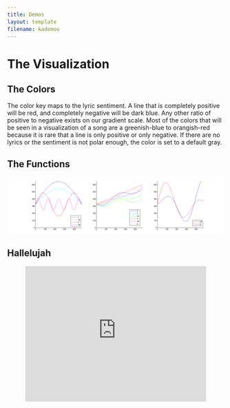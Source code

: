 ```yaml
---
title: Demos
layout: template
filename: kademos
--- 
```

# The Visualization 

## The Colors
The color key maps to the lyric sentiment.  A line that is completely positive will be red, and completely negative will be dark blue.  Any other ratio of positive to negative exists on our gradient scale.  Most of the colors that will be seen in a visualization of a song are a greenish-blue to orangish-red because it is rare that a line is only positive or only negative.  If there are no lyrics or the sentiment is not polar enough, the color is set to a default gray.

## The Functions
![The functions used to visualize sentiment](https://github.com/audreywl/baclaudio/blob/master/BACLaudioGraphs01.png?raw=true "How BACLaudio visualizes sentiment")


<h2> Hallelujah</h2>


<center>
  <iframe width="420" height="315" src="https://www.youtube.com/embed/TDvqFzrT39g" frameborder="0" allowfullscreen></iframe>
</center>
